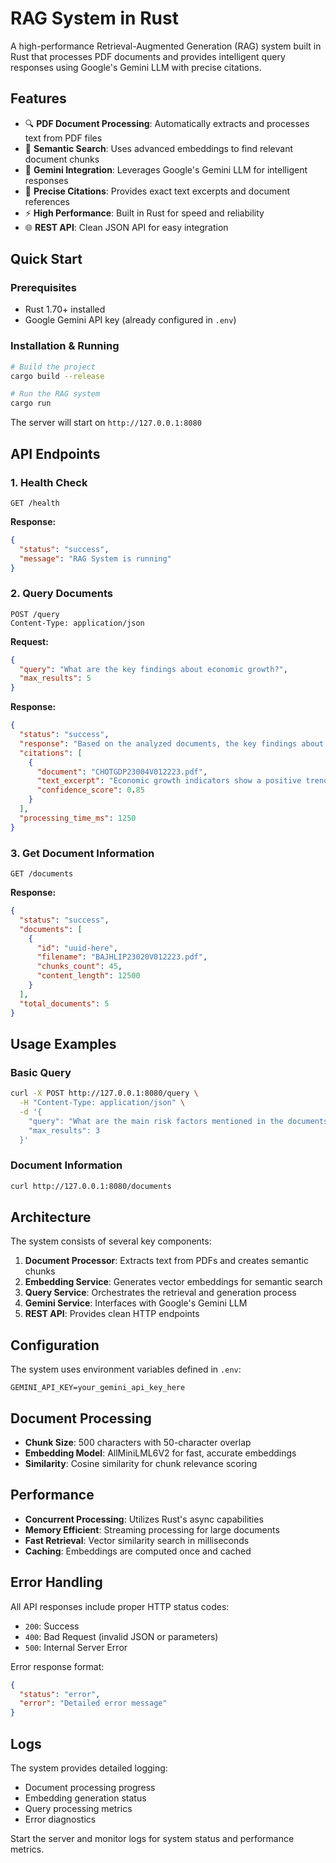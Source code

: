 # RAG System in Rust

A high-performance Retrieval-Augmented Generation (RAG) system built in Rust that processes PDF documents and provides intelligent query responses using Google's Gemini LLM with precise citations.

## Features

- 🔍 **PDF Document Processing**: Automatically extracts and processes text from PDF files
- 🧠 **Semantic Search**: Uses advanced embeddings to find relevant document chunks
- 🤖 **Gemini Integration**: Leverages Google's Gemini LLM for intelligent responses
- 📖 **Precise Citations**: Provides exact text excerpts and document references
- ⚡ **High Performance**: Built in Rust for speed and reliability
- 🌐 **REST API**: Clean JSON API for easy integration

## Quick Start

### Prerequisites

- Rust 1.70+ installed
- Google Gemini API key (already configured in `.env`)

### Installation & Running

```bash
# Build the project
cargo build --release

# Run the RAG system
cargo run
```

The server will start on `http://127.0.0.1:8080`

## API Endpoints

### 1. Health Check
```http
GET /health
```
**Response:**
```json
{
  "status": "success",
  "message": "RAG System is running"
}
```

### 2. Query Documents
```http
POST /query
Content-Type: application/json
```
**Request:**
```json
{
  "query": "What are the key findings about economic growth?",
  "max_results": 5
}
```

**Response:**
```json
{
  "status": "success",
  "response": "Based on the analyzed documents, the key findings about economic growth indicate...",
  "citations": [
    {
      "document": "CHOTGDP23004V012223.pdf",
      "text_excerpt": "Economic growth indicators show a positive trend with GDP increasing by 3.2% annually...",
      "confidence_score": 0.85
    }
  ],
  "processing_time_ms": 1250
}
```

### 3. Get Document Information
```http
GET /documents
```
**Response:**
```json
{
  "status": "success",
  "documents": [
    {
      "id": "uuid-here",
      "filename": "BAJHLIP23020V012223.pdf",
      "chunks_count": 45,
      "content_length": 12500
    }
  ],
  "total_documents": 5
}
```

## Usage Examples

### Basic Query
```bash
curl -X POST http://127.0.0.1:8080/query \
  -H "Content-Type: application/json" \
  -d '{
    "query": "What are the main risk factors mentioned in the documents?",
    "max_results": 3
  }'
```

### Document Information
```bash
curl http://127.0.0.1:8080/documents
```

## Architecture

The system consists of several key components:

1. **Document Processor**: Extracts text from PDFs and creates semantic chunks
2. **Embedding Service**: Generates vector embeddings for semantic search
3. **Query Service**: Orchestrates the retrieval and generation process
4. **Gemini Service**: Interfaces with Google's Gemini LLM
5. **REST API**: Provides clean HTTP endpoints

## Configuration

The system uses environment variables defined in `.env`:

```env
GEMINI_API_KEY=your_gemini_api_key_here
```

## Document Processing

- **Chunk Size**: 500 characters with 50-character overlap
- **Embedding Model**: AllMiniLML6V2 for fast, accurate embeddings
- **Similarity**: Cosine similarity for chunk relevance scoring

## Performance

- **Concurrent Processing**: Utilizes Rust's async capabilities
- **Memory Efficient**: Streaming processing for large documents
- **Fast Retrieval**: Vector similarity search in milliseconds
- **Caching**: Embeddings are computed once and cached

## Error Handling

All API responses include proper HTTP status codes:

- `200`: Success
- `400`: Bad Request (invalid JSON or parameters)
- `500`: Internal Server Error

Error response format:
```json
{
  "status": "error",
  "error": "Detailed error message"
}
```

## Logs

The system provides detailed logging:
- Document processing progress
- Embedding generation status
- Query processing metrics
- Error diagnostics

Start the server and monitor logs for system status and performance metrics.
